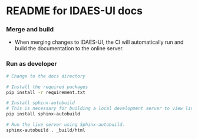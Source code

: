 README for IDAES-UI docs
=========================


### Merge and build
* When merging changes to IDAES-UI, the CI will automatically run and build the documentation to the online server.

### Run as developer
```bash
# Change to the docs directory

# Install the required packages
pip install -r requirement.txt

# Install sphinx-autobuild
# This is necessary for building a local development server to view live changes.
pip install sphinx-autobuild

# Run the live server using Sphinx-autobuild.
sphinx-autobuild . _build/html
```